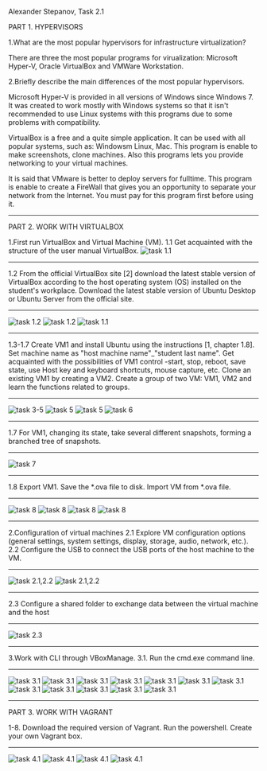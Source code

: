 Alexander Stepanov, Task 2.1

PART 1. HYPERVISORS

1.What are the most popular hypervisors for infrastructure virtualization?

There are three the most popular programs for virualization: Microsoft Hyper-V, Oracle VirtualBox and VMWare Workstation.

2.Briefly describe the main differences of the most popular hypervisors.

Microsoft Hyper-V is provided in all versions of Windows since Windows 7.
It was created to work mostly with Windows systems so that it isn't recommended to use Linux systems with this programs due to some problems with compatibility.

VirtualBox is a free and a quite simple application. It can be used with all popular systems, such as: Windowsm Linux, Mac. This program is enable to make screenshots, clone machines. Also this programs lets you provide networking to your virtual machines.

It is said that VMware is better to deploy servers for fulltime. This program is enable to create a FireWall that gives you an opportunity to separate your network from the Internet. You must pay for this program first before using it.


***

PART 2. WORK WITH VIRTUALBOX

1.First run VirtualBox and Virtual Machine (VM).
1.1 Get acquainted with the structure of the user manual VirtualBox.
![task 1.1](screenshots/step1.1.png)

***

1.2 From  the  official  VirtualBox  site  [2]  download  the  latest  stable  version  of VirtualBox  according  to  the  host  operating  system  (OS)  installed  on  the  student's workplace. Download the latest stable version of Ubuntu Desktop or Ubuntu Server from the official site.

***

![task 1.2](screenshots/step1.2.png)
![task 1.2](screenshots/step1.png)
![task 1.1](screenshots/step1.3.png)

***

1.3-1.7 Create VM1 and install Ubuntu using the instructions [1, chapter 1.8]. Set machine name as "host machine name"_"student last name".
Get acquainted with the possibilities of VM1 control -start, stop, reboot, save state, use Host key and keyboard shortcuts, mouse capture, etc.
Clone an existing VM1 by creating a VM2.
Create a group of two VM: VM1, VM2 and learn the functions related to groups.

***

![task 3-5](screenshots/step1.5.png)
![task 5](screenshots/step1.31.png)
![task 5](screenshots/step1.51.png)
![task 6](screenshots/step1.6.png)


***

1.7 For VM1, changing its state, take several different snapshots, forming a branched tree of snapshots.

***

![task 7](screenshots/step1.7.png)

***

1.8 Export VM1. Save the *.ova file to disk. Import VM from *.ova file.

***

![task 8](screenshots/step1.81.png)
![task 8](screenshots/step1.82.png)
![task 8](screenshots/step1.83.png)
![task 8](screenshots/step1.84.png)

***

2.Configuration of virtual machines
2.1 Explore VM configuration options (general settings, system settings, display, storage, audio, network, etc.).
2.2 Configure the USB to connect the USB ports of the host machine to the VM.

***

![task 2.1,2.2](screenshots/step2.2.png)
![task 2.1,2.2](screenshots/step2.21.png)


***

2.3 Configure a shared folder to exchange data between the virtual machine and the host

***

![task 2.3](screenshots/step2.3.png)

***

3.Work with CLI through VBoxManage.
3.1. Run the cmd.exe command line.

***

![task 3.1](screenshots/step3.1,3.2.png)
![task 3.1](screenshots/step3.1,3.21.png)
![task 3.1](screenshots/step3.1,3.22.png)
![task 3.1](screenshots/step3.1,3.23.png)
![task 3.1](screenshots/step3.1,3.24.png)
![task 3.1](screenshots/step3.1,3.25.png)
![task 3.1](screenshots/step3.1,3.26.png)
![task 3.1](screenshots/step3.1,3.27.png)
![task 3.1](screenshots/step3.1,3.28.png)
![task 3.1](screenshots/step3.1,3.29.png)
![task 3.1](screenshots/step3.1,3.210.png)
![task 3.1](screenshots/step3.1,3.211.png)

***

PART 3. WORK WITH VAGRANT 

1-8. Download the required version of Vagrant. Run the powershell. Create your own Vagrant box.

***

![task 4.1](screenshots/part3step81.png)
![task 4.1](screenshots/part3step82.png)
![task 4.1](screenshots/part3step83.png)
![task 4.1](screenshots/part3step84.png)
